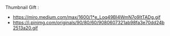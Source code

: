 Thumbnail Gift :
- https://miro.medium.com/max/1600/1*e_Loq49BI4WmN7o9ItTADg.gif
- https://i.pinimg.com/originals/90/80/60/9080607321ab98fa3e70dd24b2513a20.gif

